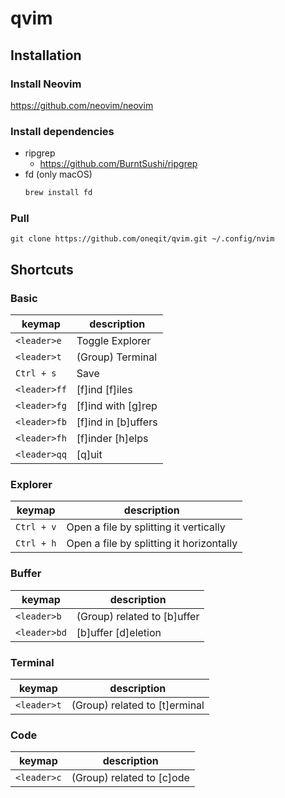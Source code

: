 # qvim
## Installation
### Install Neovim
<https://github.com/neovim/neovim>
### Install dependencies
- ripgrep
    - <https://github.com/BurntSushi/ripgrep>
- fd (only macOS)
    ```zsh
    brew install fd
    ```
### Pull
```shell
git clone https://github.com/oneqit/qvim.git ~/.config/nvim
```
## Shortcuts
### Basic
| keymap | description |
|--------|------|
| `<leader>e` | Toggle Explorer |
| `<leader>t` | (Group) Terminal |
| `Ctrl + s` | Save |
| `<leader>ff` | [f]ind [f]iles |
| `<leader>fg` | [f]ind with [g]rep |
| `<leader>fb` | [f]ind in [b]uffers  |
| `<leader>fh` | [f]inder [h]elps |
| `<leader>qq` | [q]uit |

### Explorer
| keymap | description |
|--------|------|
| `Ctrl + v` | Open a file by splitting it vertically |
| `Ctrl + h` | Open a file by splitting it horizontally |

### Buffer
| keymap | description |
|--------|------|
| `<leader>b` | (Group) related to [b]uffer |
| `<leader>bd` | [b]uffer [d]eletion |

### Terminal
| keymap | description |
|--------|------|
| `<leader>t` | (Group) related to [t]erminal |

### Code
| keymap | description |
|--------|------|
| `<leader>c` | (Group) related to [c]ode |
